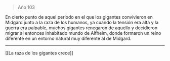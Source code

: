 >Año 103

En cierto punto de aquel periodo en el que los gigantes convivieron en Midgard junto a la raza de los humanos, ya cuando la tensión era alta y la guerra era palpable, muchos gigantes renegaron de aquello y decidieron migrar al entonces inhabitado mundo de Alfheim, donde formaron un reino diferente en un entorno natural muy diferente al de Midgard.

---

[[La raza de los gigantes crece]]